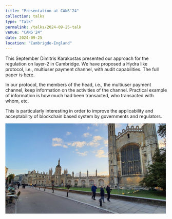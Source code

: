 ```yaml
---
title: "Presentation at CANS'24"
collection: talks
type: "Talk"
permalink: /talks/2024-09-25-talk
venue: "CANS'24"
date: 2024-09-25
location: "Cambrigde-England"
---
```


This September Dimitris Karakostas presented our approach for the regulation on layer-2 in Cambridge. We have proposed a Hydra like protocol, i.e., multiuser payment channel, with audit capabilities. The full paper is [here](https://eprint.iacr.org/2024/1135).

In our protocol, the members of the head, i.e., the multiuser payment channel, keep information on the activities of the channel. Practical example of information is how much had been transacted, who transacted with whom, etc. 

This is particularly interesting in order to improve the applicability and acceptability of blockchain based system by governments and regulators. 


<img  src="/images/talks/2024-09-25/cambridge.jpg" width="500">





